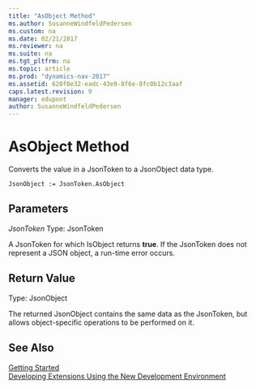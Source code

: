 ```yaml
---
title: "AsObject Method"
ms.author: SusanneWindfeldPedersen
ms.custom: na
ms.date: 02/21/2017
ms.reviewer: na
ms.suite: na
ms.tgt_pltfrm: na
ms.topic: article
ms.prod: "dynamics-nav-2017"
ms.assetid: 620f0e32-eadc-43e9-8f6e-8fc0b12c3aaf
caps.latest.revision: 9
manager: edupont
author: SusanneWindfeldPedersen
---
```


# AsObject Method

Converts the value in a JsonToken to a JsonObject data type.

```
JsonObject := JsonToken.AsObject
```

## Parameters
*JsonToken*
Type: JsonToken

A JsonToken for which IsObject returns **true**. If the JsonToken does not represent a JSON object, a run-time error occurs.

## Return Value
Type: JsonObject

The returned JsonObject contains the same data as the JsonToken, but allows object-specific operations to be performed on it.

## See Also
[Getting Started](newdev-get-started.md)  
[Developing Extensions Using the New Development Environment](newdev-dev-overview.md)
